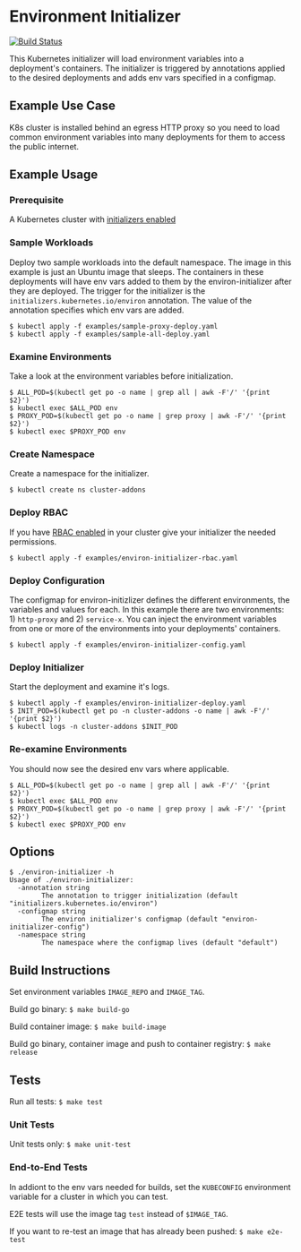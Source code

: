 # Environment Initializer

[![Build Status](https://travis-ci.org/lander2k2/environ-initializer.svg?branch=master)](https://travis-ci.org/lander2k2/environ-initializer)

This Kubernetes initializer will load environment variables into a deployment's
containers.  The initializer is triggered by annotations applied to the desired
deployments and adds env vars specified in a configmap.

## Example Use Case

K8s cluster is installed behind an egress HTTP proxy so you need to load common
environment variables into many deployments for them to access the public internet.

## Example Usage

### Prerequisite

A Kubernetes cluster with [initializers enabled](https://kubernetes.io/docs/admin/extensible-admission-controllers/#enable-initializers-alpha-feature)

### Sample Workloads

Deploy two sample workloads into the default namespace.  The image in this example is just an Ubuntu image that sleeps.  The containers in these deployments will have env vars added to them by the environ-initializer after they are deployed.  The trigger for the initializer is the `initializers.kubernetes.io/environ` annotation.  The value of the annotation specifies which env vars are added.

    $ kubectl apply -f examples/sample-proxy-deploy.yaml
    $ kubectl apply -f examples/sample-all-deploy.yaml

### Examine Environments

Take a look at the environment variables before initialization.

    $ ALL_POD=$(kubectl get po -o name | grep all | awk -F'/' '{print $2}')
    $ kubectl exec $ALL_POD env
    $ PROXY_POD=$(kubectl get po -o name | grep proxy | awk -F'/' '{print $2}')
    $ kubectl exec $PROXY_POD env

### Create Namespace

Create a namespace for the initializer.

	$ kubectl create ns cluster-addons

### Deploy RBAC

If you have [RBAC enabled](https://kubernetes.io/docs/admin/authorization/rbac/) in your cluster give your initializer the needed permissions.

	$ kubectl apply -f examples/environ-initializer-rbac.yaml

### Deploy Configuration

The configmap for environ-initizlizer defines the different environments, the variables and values for each.  In this example there are two environments: 1) `http-proxy` and 2) `service-x`.  You can inject the environment variables from one or more of the environments into your deployments' containers.

	$ kubectl apply -f examples/environ-initializer-config.yaml

### Deploy Initializer

Start the deployment and examine it's logs.

	$ kubectl apply -f examples/environ-initializer-deploy.yaml
	$ INIT_POD=$(kubectl get po -n cluster-addons -o name | awk -F'/' '{print $2}')
	$ kubectl logs -n cluster-addons $INIT_POD

### Re-examine Environments

You should now see the desired env vars where applicable.

    $ ALL_POD=$(kubectl get po -o name | grep all | awk -F'/' '{print $2}')
    $ kubectl exec $ALL_POD env
    $ PROXY_POD=$(kubectl get po -o name | grep proxy | awk -F'/' '{print $2}')
    $ kubectl exec $PROXY_POD env

## Options

    $ ./environ-initializer -h
    Usage of ./environ-initializer:
      -annotation string
            The annotation to trigger initialization (default "initializers.kubernetes.io/environ")
      -configmap string
            The environ initializer's configmap (default "environ-initializer-config")
      -namespace string
            The namespace where the configmap lives (default "default")

## Build Instructions

Set environment variables `IMAGE_REPO` and `IMAGE_TAG`.

Build go binary: `$ make build-go`

Build container image: `$ make build-image`

Build go binary, container image and push to container registry: `$ make release`

## Tests

Run all tests: `$ make test`

### Unit Tests

Unit tests only: `$ make unit-test`

### End-to-End Tests

In addiont to the env vars needed for builds, set the `KUBECONFIG` environment variable for a cluster in which you can test.

E2E tests will use the image tag `test` instead of `$IMAGE_TAG`.

If you want to re-test an image that has already been pushed: `$ make e2e-test`


